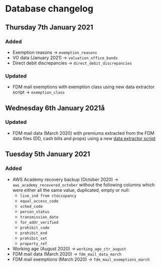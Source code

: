 # Database changelog

## Thursday 7th January 2021

### Added

- Exemption reasons -> `exemption_reasons`
- VO data (January 2021) -> `valuation_office_bands`
- Direct debit discrepancies -> `direct_debit_discrepancies`

### Updated

- FDM mail exemptions with exemption class using new data extractor script -> `exemption_class`

## Wednesday 6th January 2021å

### Updated

- FDM mail data (March 2020) with premiums extracted from the FDM data files (DD, cash bills and props) using a new [data extractor script](../data_scripts/fdm_premium_extractor.py)

## Tuesday 5th January 2021

### Added

- AWS Academy recovery backup (October 2020) -> `aws_academy_recovered_october` without the following columns which were either all the same value, duplicated, empty or null:
  - `live_ind from ctoccupancy`
  - `equal_access_code`
  - `sched_code`
  - `person_status`
  - `transmission_date`
  - `for_addr_verified`
  - `prohibit_code`
  - `prohibit_end`
  - `prohibit_set`
  - `property_ref`
- Working age (August 2020) -> `working_age_ctr_august`
- FDM mail data (March 2020) -> `fdm_mail_data_march`
- FDM mail exemptions (March 2020) -> `fdm_mail_exemptions_march`
